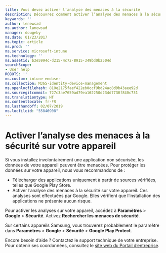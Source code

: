 ```yaml
---
title: Vous devez activer l’analyse des menaces à la sécurité
description: Découvrez comment activer l’analyse des menaces à la sécurité sur votre appareil
keywords: ''
author: lenewsad
ms.author: lanewsad
manager: dougeby
ms.date: 01/23/2017
ms.topic: article
ms.prod: ''
ms.service: microsoft-intune
ms.technology: ''
ms.assetid: b3e5994c-d215-4c72-8915-349bd0b2504d
searchScope:
- User help
ROBOTS: ''
ms.custom: intune-enduser
ms.collection: M365-identity-device-management
ms.openlocfilehash: 810e2175faef422eb0ccf9bd24ac8d9b43aee92d
ms.sourcegitcommit: 727c3ae7659ad79ea162250d234d7730f840c731
ms.translationtype: HT
ms.contentlocale: fr-FR
ms.lasthandoff: 02/07/2019
ms.locfileid: "55846908"
---
```

# <a name="enable-security-threat-scans-on-your-device"></a>Activer l’analyse des menaces à la sécurité sur votre appareil 
Si vous installez involontairement une application non sécurisée, les données de votre appareil peuvent être menacées. Pour protéger les données sur votre appareil, nous vous recommandons de : 

* Télécharger des applications uniquement à partir de sources vérifiées, telles que Google Play Store.  
* Activer l’analyse des menaces à la sécurité sur votre appareil. Ces analyses sont effectuées par Google. Elles vérifient que l’installation des applications ne présente aucun risque.  

Pour activer les analyses sur votre appareil, accédez à **Paramètres** > **Google** > **Sécurité**. Activez **Rechercher les menaces de sécurité**.  

Sur certains appareils Samsung, vous trouverez probablement le paramètre dans **Paramètres** > **Google** > **Sécurité** > **Google Play Protect**.

Encore besoin d’aide ? Contactez le support technique de votre entreprise. Pour obtenir ses coordonnées, consultez le [site web du Portail d’entreprise](https://go.microsoft.com/fwlink/?linkid=2010980). 
